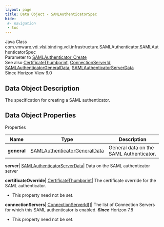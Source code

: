 ```yaml
---
layout: page
title: Data Object - SAMLAuthenticatorSpec
hide:
 #- navigation
 - toc
---
```






Java Class
    com.vmware.vdi.vlsi.binding.vdi.infrastructure.SAMLAuthenticator.SAMLAuthenticatorSpec  
Parameter to
     [SAMLAuthenticator_Create](vdi.infrastructure.SAMLAuthenticator.md#create)  
See also
     [CertificateThumbprint](vdi.utils.Certificate.CertificateThumbprint.md), [ConnectionServerId](vdi.entity.ConnectionServerId.md), [SAMLAuthenticatorGeneralData](vdi.infrastructure.SAMLAuthenticator.GeneralData.md), [SAMLAuthenticatorServerData](vdi.infrastructure.SAMLAuthenticator.ServerData.md)  
Since 
    Horizon View 6.0

## Data Object Description 

The specification for creating a SAML authenticator. 

## Data Object Properties

Properties

Name |  Type |  Description   
---|---|---  
**general**| [SAMLAuthenticatorGeneralData](vdi.infrastructure.SAMLAuthenticator.GeneralData.md)|  General data on the SAML Authenticator.   
  
**server**| [SAMLAuthenticatorServerData](vdi.infrastructure.SAMLAuthenticator.ServerData.md)|  Data on the SAML authenticator server   
  
**certificateOverride**| [CertificateThumbprint](vdi.utils.Certificate.CertificateThumbprint.md)|  The certificate override for the SAML authenticator.   


* This property need not be set.

  
**connectionServers**| [ConnectionServerId[]](vdi.entity.ConnectionServerId.md)|  The list of Connection Servers for which this SAML authenticator is enabled.  **_Since_** Horizon 7.8  


* This property need not be set.

  
  
  

  
  

